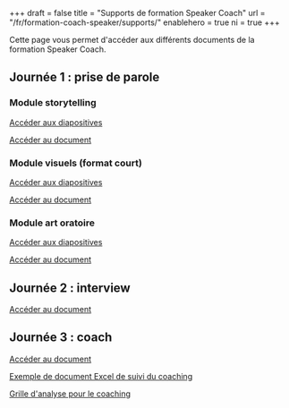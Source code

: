 +++
draft				= false
title				= "Supports de formation Speaker Coach"
url	 				= "/fr/formation-coach-speaker/supports/"
enablehero		= true
ni					= true
+++

Cette page vous permet d'accéder aux différents documents de la formation Speaker Coach.


## Journée 1 : prise de parole


### Module storytelling

[Accéder aux diapositives](/fr/formations-prise-de-parole-en-public/supports/trn-stt-1d-fr-storytelling-diapositives.pdf)

[Accéder au document](/fr/formations-prise-de-parole-en-public/supports/trn-stt-1d-fr-storytelling-document.pdf)


### Module visuels (format court)

[Accéder aux diapositives](/fr/formations-prise-de-parole-en-public/supports/trn-vis-1d-fr-visuels-diapositives.pdf)

[Accéder au document](/fr/formations-prise-de-parole-en-public/supports/trn-vis-1d-fr-visuels-diapositives-document.pdf)


### Module art oratoire

[Accéder aux diapositives](/fr/formations-prise-de-parole-en-public/supports/trn-psp-1d-fr-art-oratoire-diapositives.pdf)

[Accéder au document](/fr/formations-prise-de-parole-en-public/supports/trn-psp-1d-fr-art-oratoire-document.pdf)


## Journée 2 : interview

[Accéder au document](/fr/formations-prise-de-parole-en-public/supports/trn-int-1d-fr-interview.pdf)


## Journée 3 : coach

[Accéder au document](/fr/formation-coach-speaker/supports/trn-scc-4d-fr-3-processus-de-coaching.pdf)

[Exemple de document Excel de suivi du coaching](/fr/formation-coach-speaker/supports/suivi-coaching-example.xlsx.zip)

[Grille d'analyse pour le coaching](/fr/formation-coach-speaker/supports/grille-analyse-coaching.xlsx.zip)
